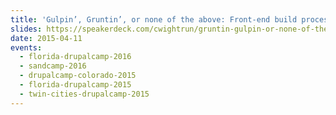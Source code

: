 ```yaml
---
title: 'Gulpin’, Gruntin’, or none of the above: Front-end build process'
slides: https://speakerdeck.com/cwightrun/gruntin-gulpin-or-none-of-the-above
date: 2015-04-11
events:
  - florida-drupalcamp-2016
  - sandcamp-2016
  - drupalcamp-colorado-2015
  - florida-drupalcamp-2015
  - twin-cities-drupalcamp-2015
---
```

